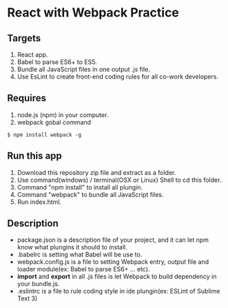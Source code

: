 # React with Webpack Practice

## Targets

1. React app.
2. Babel to parse ES6+ to ES5.
3. Bundle all JavaScript files in one output .js file.
4. Use EsLint to create front-end coding rules for all co-work developers.

## Requires

1. node.js (npm) in your computer.
2. webpack gobal command 

```
$ npm install webpack -g
```

## Run this app

1. Download this repository zip file and extract as a folder.
2. Use command(windows) / terminal(OSX or Linux) Shell to cd this folder.
3. Command "npm install" to install all plungin.
4. Command "webpack" to bundle all JavaScript files.
5. Run index.html.

## Description

* package.json is a description file of your project, and it can let npm know what plungins it should to install.
* .babelrc is setting what Babel will be use to.
* webpack.config.js is a file to setting Webpack entry, output file and loader module(ex: Babel to parse ES6+ ... etc).
* **import** and **export** in all .js files is let Webpack to build dependency in your bundle.js.
* .eslintrc is a file to rule coding style in ide plungin(ex: ESLint of Sublime Text 3)

